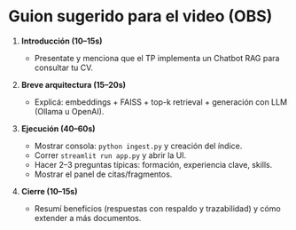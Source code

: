# Guion sugerido para el video (OBS)

1. **Introducción (10–15s)**
   - Presentate y menciona que el TP implementa un Chatbot RAG para consultar tu CV.

2. **Breve arquitectura (15–20s)**
   - Explicá: embeddings + FAISS + top-k retrieval + generación con LLM (Ollama u OpenAI).

3. **Ejecución (40–60s)**
   - Mostrar consola: `python ingest.py` y creación del índice.
   - Correr `streamlit run app.py` y abrir la UI.
   - Hacer 2–3 preguntas típicas: formación, experiencia clave, skills.
   - Mostrar el panel de citas/fragmentos.

4. **Cierre (10–15s)**
   - Resumí beneficios (respuestas con respaldo y trazabilidad) y cómo extender a más documentos.
